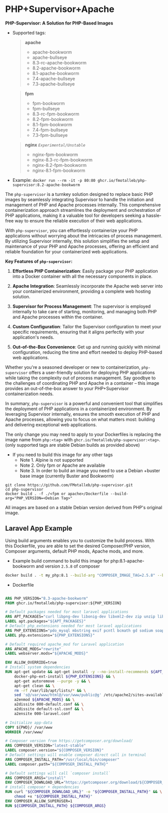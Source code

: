# PHP+Supervisor+Apache

**PHP-Supervisor: A Solution for PHP-Based Images**

* Supported tags:
    > **apache**
    >
    > * apache-bookworm
    > * apache-bullseye
    > * 8.3-rc-apache-bookworm
    > * 8.2-apache-bookworm
    > * 8.1-apache-bookworm
    > * 7.4-apache-bullseye
    > * 7.3-apache-bullseye

    > **fpm**
    >
    > * fpm-bookworm
    > * fpm-bullseye
    > * 8.3-rc-fpm-bookworm
    > * 8.2-fpm-bookworm
    > * 8.1-fpm-bookworm
    > * 7.4-fpm-bullseye
    > * 7.3-fpm-bullseye
    >

    > **nginx** *`Experimental/Unstable`*
    >
    > * nginx-fpm-bookworm
    > * nginx-8.3-rc-fpm-bookworm
    > * nginx-8.2-fpm-bookworm
    > * nginx-8.1-fpm-bookworm
    >

* Example: `docker run --rm -it -p 80:80 ghcr.io/fmotalleb/php-supervisor:8.2-apache-bookworm`

The `php-supervisor` is a turnkey solution designed to replace basic PHP images by seamlessly integrating Supervisor to handle the initiation and management of PHP and Apache processes internally. This comprehensive containerization approach streamlines the deployment and orchestration of PHP applications, making it a valuable tool for developers seeking a hassle-free way to ensure the reliable execution of their web applications.

With `php-supervisor`, you can effortlessly containerize your PHP applications without worrying about the intricacies of process management. By utilizing Supervisor internally, this solution simplifies the setup and maintenance of your PHP and Apache processes, offering an efficient and reliable foundation for your containerized web applications.

**Key Features of `php-supervisor`:**

1. **Effortless PHP Containerization**: Easily package your PHP application into a Docker container with all the necessary components in place.

2. **Apache Integration**: Seamlessly incorporate the Apache web server into your containerized environment, providing a complete web hosting solution.

3. **Supervisor for Process Management**: The supervisor is employed internally to take care of starting, monitoring, and managing both PHP and Apache processes within the container.

4. **Custom Configuration**: Tailor the Supervisor configuration to meet your specific requirements, ensuring that it aligns perfectly with your application's needs.

5. **Out-of-the-Box Convenience**: Get up and running quickly with minimal configuration, reducing the time and effort needed to deploy PHP-based web applications.

Whether you're a seasoned developer or new to containerization, `php-supervisor` offers a user-friendly solution for deploying PHP applications while taking the complexity out of process management. Say goodbye to the challenges of coordinating PHP and Apache in a container – this image provides an out-of-the-box answer to your PHP+Supervisor containerization needs.

In summary, `php-supervisor` is a powerful and convenient tool that simplifies the deployment of PHP applications in a containerized environment. By leveraging Supervisor internally, ensures the smooth execution of PHP and Apache processes, allowing you to focus on what matters most: building and delivering exceptional web applications.

The only change you may need to apply to your Dockerfiles is replacing the image name from `php:<tag>` with `ghcr.io/fmotalleb/php-supervisor:<tag>`. (only supported tags are stable Debian builds as provided above)

* If you need to build this image for any other tags
  * Note 1. Alpine is not supported
  * Note 2. Only fpm or Apache are available
  * Note 3. In order to build an image you need to use a Debian +buster base image (currently Buster and Bookworm)  

```
git clone https://github.com/FMotalleb/php-supervisor.git
cd php-supervisor
docker build . -f ./<fpm or apache>/Dockerfile --build-arg="PHP_VERSION=<Debian Tag>"
```

All images are based on a stable Debian version derived from PHP's original image.

## Laravel App Example

Using build arguments enables you to customize the build process. With this Dockerfile,
you are able to set the desired Composer/PHP version, Composer arguments, default PHP mods, Apache mods, and more.

* Example build command to build this image for php:8.1-apache-bookworm and version `2.5.8` of composer

```bash
docker build . -t my_php:8.1 --build-arg "COMPOSER_IMAGE_TAG=2.5.8" --build-arg "PHP_VERSION=8.1-apache-bookworm"
```

* Dockerfile

```Dockerfile

ARG PHP_VERSION="8.3-apache-bookworm"
FROM ghcr.io/fmotalleb/php-supervisor:${PHP_VERSION}

# Default packages needed for most laravel applications
ARG APT_PACKAGES="curl libpng-dev libonig-dev libxml2-dev zip unzip libsodium-dev git libzip-dev"
LABEL apt.packages="${APT_PACKAGES}"
# Default php_extensions needed for most laravel applications
ARG PHP_EXTENSIONS="pdo_mysql mbstring exif pcntl bcmath gd sodium soap zip"
LABEL php.extensions="${PHP_EXTENSIONS}"

# Default required apache_mod for Laravel application
ARG APACHE_MODS="rewrite"
LABEL webserver.mods="${APACHE_MODS}"

ENV ALLOW_OVERRIDE=true
# Install system dependencies
RUN apt-get update && apt-get install -y --no-install-recommends ${APT_PACKAGES} && \
    docker-php-ext-install ${PHP_EXTENSIONS} && \
    apt-get autoremove --purge -y && \
    apt-get clean && \
    rm -rf /var/lib/apt/lists/* && \
    sed 's@/var/www/html@/var/www/public@g' /etc/apache2/sites-available/000-default.conf | tee /etc/apache2/sites-available/000-laravel.conf && \
    a2enmod ${APACHE_MODS} && \
    a2dissite 000-default.conf && \
    a2dissite default-ssl.conf && \
    a2ensite 000-laravel.conf

# Initialize app-data
COPY ${PWD}/ /var/www
WORKDIR /var/www/

# Composer version from https://getcomposer.org/download/
ARG COMPOSER_VERSION="latest-stable"
LABEL composer.version="${COMPOSER_VERSION}"
# Default settings will enable composer direct call in terminal
ARG COMPOSER_INSTALL_PATH="/usr/local/bin/composer"
LABEL composer.path="${COMPOSER_INSTALL_PATH}"

# Default settings will call `composer install`
ARG COMPOSER_ARGS="install"
ENV COMPOSER_DOWNLOAD_URL="https://getcomposer.org/download/${COMPOSER_VERSION}/composer.phar"
# install composer + dependencies
RUN curl "${COMPOSER_DOWNLOAD_URL}" -o "${COMPOSER_INSTALL_PATH}" && \
    chmod +x "${COMPOSER_INSTALL_PATH}"
ENV COMPOSER_ALLOW_SUPERUSER=1
RUN ${COMPOSER_INSTALL_PATH} ${COMPOSER_ARGS}
```
